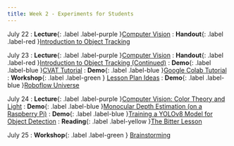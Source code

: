 ```yaml
---
title: Week 2 - Experiments for Students
---
```


July 22
: **Lecture**{: .label .label-purple }[Computer Vision](#)
  : **Handout**{: .label .label-red }[Introduction to Object Tracking](#)

July 23
: **Lecture**{: .label .label-purple }[Computer Vision](#)
  : **Handout**{: .label .label-red }[Introduction to Object Tracking (Continued)](#)
  : **Demo**{: .label .label-blue }[CVAT Tutorial](#)
  : **Demo**{: .label .label-blue }[Google Colab Tutorial](#)
: **Workshop**{: .label .label-green } [Lesson Plan Ideas](#)
  : **Demo**{: .label .label-blue }[Roboflow Universe](#)

July 24
: **Lecture**{: .label .label-purple }[Computer Vision: Color Theory and Light](#)
  : **Demo**{: .label .label-blue }[Monocular Depth Estimation (on a Raspberry Pi)](#)
  : **Demo**{: .label .label-blue }[Training a YOLOv8 Model for Object Detection](#)
  : **Reading**{: .label .label-yellow }[The Bitter Lesson](http://www.incompleteideas.net/IncIdeas/BitterLesson.html )

July 25
: **Workshop**{: .label .label-green } [Brainstorming](#)
